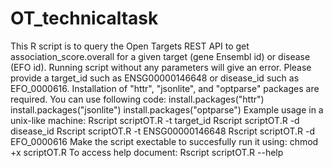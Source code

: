 # OT_technicaltask
This R script is to query the Open Targets REST API to get association_score.overall for a given target (gene Ensembl id) or disease (EFO id).
Running script without any parameters will give an error. Please provide a target_id such as ENSG00000146648 or disease_id such as EFO_0000616.
Installation of "httr", "jsonlite", and "optparse" packages are required. You can use following code:
	install.packages("httr")
	install.packages("jsonlite")
	install.packages("optparse")
Example usage in a unix-like machine:
	Rscript scriptOT.R -t target_id
	Rscript scriptOT.R -d disease_id
	Rscript scriptOT.R -t ENSG00000146648
	Rscript scriptOT.R -d EFO_0000616
Make the script exectable to succesfully run it using: 
	chmod +x scriptOT.R
To access help document:
	Rscript scriptOT.R --help

